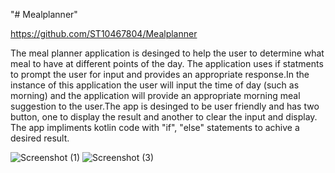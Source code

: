 "# Mealplanner" 


https://github.com/ST10467804/Mealplanner


The meal planner application is desinged to help the user to determine what meal to have at different points of the day. The application uses if statments to prompt the user for input and provides an appropriate response.In the instance of this application the user will input the time of day (such as morning) and the application will provide an appropriate morning meal suggestion to the user.The app is desinged to be user friendly and has two button, one to display the result and another to clear the input and display. The app impliments kotlin code with "if", "else" statements to achive a desired result.





![Screenshot (1)](https://github.com/user-attachments/assets/0a0a93e9-f767-4d4c-a7d0-cce237ec9693)
![Screenshot (3)](https://github.com/user-attachments/assets/b86cb5f6-b8e1-4869-ad26-1d4c5c08f161)
